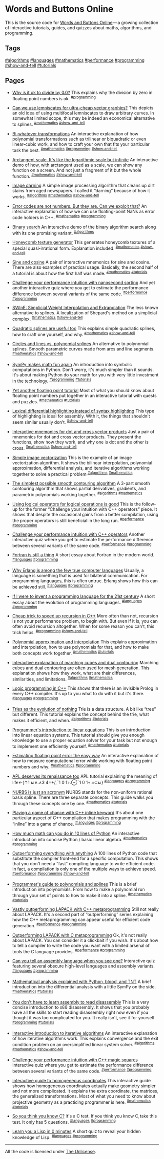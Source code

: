 # Words and Buttons Online
This is the source code for [Words and Buttons Online](https://wordsandbuttons.online/) — a growing collection of&nbsp;interactive tutorials, guides, and quizzes about maths, algorithms, and programming.

## Tags

[#algorithms](https://wordsandbuttons.online/algorithms.html) [#languages](https://wordsandbuttons.online/languages.html) [#mathematics](https://wordsandbuttons.online/mathematics.html) [#performance](https://wordsandbuttons.online/performance.html) [#programming](https://wordsandbuttons.online/programming.html) [#show-and-tell](https://wordsandbuttons.online/show-and-tell.html) [#tutorials](https://wordsandbuttons.online/tutorials.html) 

## Pages

- [Why is it ok to divide by 0.0?](https://wordsandbuttons.online/why_is_it_ok_to_divide_by_0_0.html) This explains why the division by zero in floating point numbers is ok.
<sup>[#programming](https://wordsandbuttons.online/programming.html)</sup> 

- [Can we use lemniscates for ultra-cheap vector graphics?](https://wordsandbuttons.online/can_we_use_lemniscates_for_ultra_cheap_vector_gaphics.html) This depicts an old idea of using multifocal lemniscates to draw arbitrary curves. In somewhat limited scope, this may be indeed an economical alternative to splines.
<sup>[#mathematics](https://wordsandbuttons.online/mathematics.html)</sup> <sup>[#show-and-tell](https://wordsandbuttons.online/show-and-tell.html)</sup> 

- [Bi-whatever transformations](https://wordsandbuttons.online/biwhatever_transformations.html) An interactive explanation of how polynomial transformations such as trilinear or biquadratic or even linear-cubic work, and how to craft your own that fits your particular task the best.
<sup>[#mathematics](https://wordsandbuttons.online/mathematics.html)</sup> <sup>[#programming](https://wordsandbuttons.online/programming.html)</sup> <sup>[#show-and-tell](https://wordsandbuttons.online/show-and-tell.html)</sup> 

- [Arctangent scale. It's like the logarithmic scale but infinite](https://wordsandbuttons.online/arctangent_scale_its_like_the_logarithmic_scale_but_infinite.html) An interactive demo of how, with arctangent used as a scale, we can show any function on a screen. And not just a fragment of it but the whole function.
<sup>[#mathematics](https://wordsandbuttons.online/mathematics.html)</sup> <sup>[#show-and-tell](https://wordsandbuttons.online/show-and-tell.html)</sup> 

- [Image darning](https://wordsandbuttons.online/image_darning.html) A simple image processing algorithm that cleans up dirt stains from aged newspapers. I called it “darning” because of how it works.
<sup>[#algorithms](https://wordsandbuttons.online/algorithms.html)</sup> <sup>[#mathematics](https://wordsandbuttons.online/mathematics.html)</sup> <sup>[#show-and-tell](https://wordsandbuttons.online/show-and-tell.html)</sup> 

- [Error codes are not numbers. But they are. Can we exploit that?](https://wordsandbuttons.online/error_codes_are_not_numbers_but_they_are_can_we_exploit_that.html) An interactive explanation of how we can use floating-point NaNs as error code holders in C++.
<sup>[#mathematics](https://wordsandbuttons.online/mathematics.html)</sup> <sup>[#programming](https://wordsandbuttons.online/programming.html)</sup> 

- [Binary search](https://wordsandbuttons.online/binary_search.html) An interactive demo of the binary algorithm search along with its one promising variant.
<sup>[#algorithms](https://wordsandbuttons.online/algorithms.html)</sup> 

- [Honeycomb texture generator](https://wordsandbuttons.online/honeycomb_texture_generator.html) This generates honeycomb textures of a special quasi-irrational form. Explanation included.
<sup>[#mathematics](https://wordsandbuttons.online/mathematics.html)</sup> <sup>[#show-and-tell](https://wordsandbuttons.online/show-and-tell.html)</sup> 

- [Sine and cosine](https://wordsandbuttons.online/sine_and_cosine.html) A pair of interactive mnemonics for sine and cosine. There are also examples of practical usage. Basically, the second half of a tutorial is about how the first half was made.
<sup>[#mathematics](https://wordsandbuttons.online/mathematics.html)</sup> <sup>[#tutorials](https://wordsandbuttons.online/tutorials.html)</sup> 

- [Challenge your performance intuition with nanosecond sorting](https://wordsandbuttons.online/challenge_your_performance_intuition_with_nanosecond_sorting.html) And yet another interactive quiz where you get to estimate the performance difference between several variants of the same code.
<sup>[#performance](https://wordsandbuttons.online/performance.html)</sup> <sup>[#programming](https://wordsandbuttons.online/programming.html)</sup> 

- [SWInE: Simplicial Weight Interpolation and Extrapolation](https://wordsandbuttons.online/swine_simplicial_weight_interpolation_and_extrapolation.html) The less known alternative to splines. A localization of Shepard's method on a simplicial complex.
<sup>[#mathematics](https://wordsandbuttons.online/mathematics.html)</sup> <sup>[#show-and-tell](https://wordsandbuttons.online/show-and-tell.html)</sup> 

- [Quadratic splines are useful too](https://wordsandbuttons.online/quadratic_splines_are_useful_too.html) This explains simple quadratic splines, how to craft one yourself, and why.
<sup>[#mathematics](https://wordsandbuttons.online/mathematics.html)</sup> <sup>[#show-and-tell](https://wordsandbuttons.online/show-and-tell.html)</sup> 

- [Circles and lines vs. polynomial splines](https://wordsandbuttons.online/circles_and_lines_vs_polynomial_splines.html) An alternative to polynomial splines. Smooth parametric curves made from arcs and line segments.
<sup>[#mathematics](https://wordsandbuttons.online/mathematics.html)</sup> <sup>[#show-and-tell](https://wordsandbuttons.online/show-and-tell.html)</sup> 

- [SymPy makes math fun again](https://wordsandbuttons.online/sympy_makes_math_fun_again.html) An introduction into symbolic computations in Python. Don't worry, it's much simpler than it sounds. It's about making Python do your math for you with very little investment in the technology.
<sup>[#programming](https://wordsandbuttons.online/programming.html)</sup> <sup>[#tutorials](https://wordsandbuttons.online/tutorials.html)</sup> 

- [Yet another floating point tutorial](https://wordsandbuttons.online/yet_another_floating_point_tutorial.html) Most of what you should know about floating point numbers put together in an interactive tutorial with quests and puzzles.
<sup>[#mathematics](https://wordsandbuttons.online/mathematics.html)</sup> <sup>[#tutorials](https://wordsandbuttons.online/tutorials.html)</sup> 

- [Lexical differential highlighting instead of syntax highlighting](https://wordsandbuttons.online/lexical_differential_highlighting_instead_of_syntax_highlighting.html) This type of highlighting is ideal for assembly. With it, the things that shouldn't seem similar usually don't.
<sup>[#show-and-tell](https://wordsandbuttons.online/show-and-tell.html)</sup> 

- [Interactive mnemonics for dot and cross vector products](https://wordsandbuttons.online/interactive_mnemonics_for_dot_and_cross_vector_products.html) Just a pair of mnemonics for dot and cross vector products. They present the functions, show how they work, and why one is dot and the other is cross.
<sup>[#mathematics](https://wordsandbuttons.online/mathematics.html)</sup> <sup>[#show-and-tell](https://wordsandbuttons.online/show-and-tell.html)</sup> 

- [Simple image vectorization](https://wordsandbuttons.online/simple_image_vectorization.html) This is the example of an image vectorization algorithm. It shows the bilinear interpolation, polynomial approximation, differential analysis, and iterative algorithms working together to solve a practical problem
<sup>[#algorithms](https://wordsandbuttons.online/algorithms.html)</sup> <sup>[#mathematics](https://wordsandbuttons.online/mathematics.html)</sup> 

- [The simplest possible smooth contouring algorithm](https://wordsandbuttons.online/the_simplest_possible_smooth_contouring_algorithm.html) A 3-part smooth contouring algorithm that shows partial derivatives, gradients, and parametric polynomials working together.
<sup>[#algorithms](https://wordsandbuttons.online/algorithms.html)</sup> <sup>[#mathematics](https://wordsandbuttons.online/mathematics.html)</sup> 

- [Using logical operators for logical operations is good](https://wordsandbuttons.online/using_logical_operators_for_logical_operations_is_good.html) This is the follow-up for the former “Challenge your intuition with C++ operators” piece. It shows that despite the occasional gains from a better compilation, using the proper operators is still beneficial in the long run.
<sup>[#performance](https://wordsandbuttons.online/performance.html)</sup> <sup>[#programming](https://wordsandbuttons.online/programming.html)</sup> 

- [Challenge your performance intuition with C++ operators](https://wordsandbuttons.online/challenge_your_performance_intuition_with_cpp_operators.html) Another interactive quiz where you get to estimate the performance difference between several variants of the same code.
<sup>[#performance](https://wordsandbuttons.online/performance.html)</sup> <sup>[#programming](https://wordsandbuttons.online/programming.html)</sup> 

- [Fortran is still a thing](https://wordsandbuttons.online/fortran_is_still_a_thing.html) A short essay about Fortran in the modern world.
<sup>[#languages](https://wordsandbuttons.online/languages.html)</sup> <sup>[#programming](https://wordsandbuttons.online/programming.html)</sup> 

- [Why Erlang is among the few true computer languages](https://wordsandbuttons.online/why_erlang_is_among_the_few_true_computer_languages.html) Usually, a language is something that is used for bilateral communication. For programming languages, this is often untrue. Erlang shows how this can be achieved still.
<sup>[#languages](https://wordsandbuttons.online/languages.html)</sup> <sup>[#programming](https://wordsandbuttons.online/programming.html)</sup> 

- [If I were to invent a programming language for the 21st century](https://wordsandbuttons.online/if_i_were_to_invent_a_programming_language_for_the_21st_century.html) A short essay about the evolution of programming languages.
<sup>[#languages](https://wordsandbuttons.online/languages.html)</sup> <sup>[#programming](https://wordsandbuttons.online/programming.html)</sup> 

- [Cheap trick to speed up recursion in C++](https://wordsandbuttons.online/cheap_trick_to_speed_up_recursion_in_cpp.html) More often than not, recursion is not your performance problem, to begin with. But even if it is, you can often avoid recursion altogether. When for some reason you can't, this trick helps.
<sup>[#programming](https://wordsandbuttons.online/programming.html)</sup> <sup>[#show-and-tell](https://wordsandbuttons.online/show-and-tell.html)</sup> 

- [Polynomial approximation and interpolation](https://wordsandbuttons.online/polynomial_approximation_and_interpolation.html) This explains approximation and interpolation, how to use polynomials for that, and how to make both concepts work together.
<sup>[#mathematics](https://wordsandbuttons.online/mathematics.html)</sup> <sup>[#tutorials](https://wordsandbuttons.online/tutorials.html)</sup> 

- [Interactive explanation of marching cubes and dual contouring](https://wordsandbuttons.online/interactive_explanation_of_marching_cubes_and_dual_contouring.html) Marching cubes and dual contouring are often used for mesh generation. This explanation shows how they work, what are their differences, similarities, and limitations.
<sup>[#algorithms](https://wordsandbuttons.online/algorithms.html)</sup> <sup>[#mathematics](https://wordsandbuttons.online/mathematics.html)</sup> 

- [Logic programming in C++](https://wordsandbuttons.online/logic_programming_in_cpp.html) This shows that there is an invisible Prolog in every C++ compiler. It's up to you what to do with it but it's there.
<sup>[#languages](https://wordsandbuttons.online/languages.html)</sup> <sup>[#programming](https://wordsandbuttons.online/programming.html)</sup> 

- [Tries as the evolution of nothing](https://wordsandbuttons.online/tries_as_the_evolution_of_nothing.html) Trie is a data structure. A bit like “tree” but different. This tutorial explains the concept behind the trie, what makes it efficient, and when.
<sup>[#algorithms](https://wordsandbuttons.online/algorithms.html)</sup> <sup>[#tutorials](https://wordsandbuttons.online/tutorials.html)</sup> 

- [Programmer's introduction to linear equations](https://wordsandbuttons.online/programmers_introduction_to_linear_equations.html) This is an introduction into linear equation systems. This tutorial should give you enough knowledge to use a proper equation solver for your task but not enough to implement one efficiently yourself.
<sup>[#mathematics](https://wordsandbuttons.online/mathematics.html)</sup> <sup>[#tutorials](https://wordsandbuttons.online/tutorials.html)</sup> 

- [Estimating floating point error the easy way](https://wordsandbuttons.online/estimating_floating_point_error_the_easy_way.html) An interactive explanation of how to measure computational error while working with floating point numbers and why.
<sup>[#mathematics](https://wordsandbuttons.online/mathematics.html)</sup> <sup>[#programming](https://wordsandbuttons.online/programming.html)</sup> 

- [APL deserves its renaissance too](https://wordsandbuttons.online/apl_deserves_its_renaissance_too.html) APL tutorial explaining the meaning of life←{↑1 ⍵∨.∧3 4=+/,¯1 0 1∘.⊖¯1 0 1∘.⌽⊂⍵}
<sup>[#languages](https://wordsandbuttons.online/languages.html)</sup> <sup>[#programming](https://wordsandbuttons.online/programming.html)</sup> 

- [NURBS is just an acronym](https://wordsandbuttons.online/nurbs_is_just_an_acronym.html) NURBS stands for the non-uniform rational basis spline. There are three separate concepts. This guide walks you through these concepts one by one.
<sup>[#mathematics](https://wordsandbuttons.online/mathematics.html)</sup> <sup>[#tutorials](https://wordsandbuttons.online/tutorials.html)</sup> 

- [Playing a game of chance with C++ inline keyword](https://wordsandbuttons.online/playing_a_game_of_chance_with_cpp_inline_keyword.html) It's about one particular aspect of C++ compilation that makes programming with the “inline” into a game of chance.
<sup>[#languages](https://wordsandbuttons.online/languages.html)</sup> <sup>[#programming](https://wordsandbuttons.online/programming.html)</sup> 

- [How much math can you do in 10 lines of Python](https://wordsandbuttons.online/how_much_math_can_you_do_in_10_lines_of_python.html) An interactive introduction into concise Python / basic linear algebra.
<sup>[#mathematics](https://wordsandbuttons.online/mathematics.html)</sup> <sup>[#programming](https://wordsandbuttons.online/programming.html)</sup> 

- [Outperforming everything with anything](https://wordsandbuttons.online/outperforming_everything_with_anything.html) A 100 lines of Python code that substitute the compiler front-end for a specific computation. This shows that you don't need a “fast” compiling language to write efficient code. In fact, a compilation is only one of the multiple ways to achieve speed.
<sup>[#performance](https://wordsandbuttons.online/performance.html)</sup> <sup>[#programming](https://wordsandbuttons.online/programming.html)</sup> <sup>[#show-and-tell](https://wordsandbuttons.online/show-and-tell.html)</sup> 

- [Programmer's guide to polynomials and splines](https://wordsandbuttons.online/programmers_guide_to_polynomials_and_splines.html) This is a brief introduction into polynomials. From how to make a polynomial run through your set of points to how to make it into a spline.
<sup>[#mathematics](https://wordsandbuttons.online/mathematics.html)</sup> <sup>[#tutorials](https://wordsandbuttons.online/tutorials.html)</sup> 

- [Vastly outperforming LAPACK with C++ metaprogramming](https://wordsandbuttons.online/vastly_outperforming_lapack_with_cpp_metaprogramming.html) Still not really about LAPACK. It's a second part of “outperforming” series explaining how the C++ metaprogramming can appear useful for efficient code generation.
<sup>[#performance](https://wordsandbuttons.online/performance.html)</sup> <sup>[#programming](https://wordsandbuttons.online/programming.html)</sup> 

- [Outperforming LAPACK with C metaprogramming](https://wordsandbuttons.online/outperforming_lapack_with_c_metaprogramming.html) Ok, it's not really about LAPACK. You can consider it a clickbait if you wish. It's about how to tell a compiler to write the code you want with a limited arsenal of tools the C language provides.
<sup>[#performance](https://wordsandbuttons.online/performance.html)</sup> <sup>[#programming](https://wordsandbuttons.online/programming.html)</sup> 

- [Can you tell an assembly language when you see one?](https://wordsandbuttons.online/can_you_tell_an_assembly_language_when_you_see_one.html) Interactive quiz featuring several obscure high-level languages and assembly variants.
<sup>[#languages](https://wordsandbuttons.online/languages.html)</sup> <sup>[#programming](https://wordsandbuttons.online/programming.html)</sup> 

- [Mathematical analysis explained with Python, blood, and TNT](https://wordsandbuttons.online/mathematical_analysis_explained_with_python_blood_and_tnt.html) A brief introduction into the differential analysis with a little SymPy on the side.
<sup>[#mathematics](https://wordsandbuttons.online/mathematics.html)</sup> <sup>[#tutorials](https://wordsandbuttons.online/tutorials.html)</sup> 

- [You don't have to learn assembly to read disassembly](https://wordsandbuttons.online/you_dont_have_to_learn_assembly_to_read_disassembly.html) This is a very concise introduction to x86 disassembly. It shows that you probably have all the skills to start reading disassembly right now even if you thought it was too complicated for you. It really isn't, see it for yourself.
<sup>[#programming](https://wordsandbuttons.online/programming.html)</sup> <sup>[#tutorials](https://wordsandbuttons.online/tutorials.html)</sup> 

- [Interactive introduction to iterative algorithms](https://wordsandbuttons.online/interactive_introduction_to_iterative_algorithms.html) An interactive explanation of how iterative algorithms work. This explains convergence and the exit condition problem on an oversimplified linear system solver.
<sup>[#algorithms](https://wordsandbuttons.online/algorithms.html)</sup> <sup>[#mathematics](https://wordsandbuttons.online/mathematics.html)</sup> <sup>[#show-and-tell](https://wordsandbuttons.online/show-and-tell.html)</sup> 

- [Challenge your performance intuition with C++ magic squares](https://wordsandbuttons.online/challenge_your_performance_intuition_with_cpp_magic_squares.html) Interactive quiz where you get to estimate the performance difference between several variants of the same code.
<sup>[#performance](https://wordsandbuttons.online/performance.html)</sup> <sup>[#programming](https://wordsandbuttons.online/programming.html)</sup> 

- [Interactive guide to homogeneous coordinates](https://wordsandbuttons.online/interactive_guide_to_homogeneous_coordinates.html) This interactive guide shows how homogeneous coordinates actually make geometry simpler and not more complicated. It explains the extra coordinate, the matrices, the generalized transformations. Most of what you need to know about projective geometry as a practicing programmer is here.
<sup>[#mathematics](https://wordsandbuttons.online/mathematics.html)</sup> <sup>[#tutorials](https://wordsandbuttons.online/tutorials.html)</sup> 

- [So you think you know C?](https://wordsandbuttons.online/so_you_think_you_know_c.html) It's a C test. If you think you know C, take this test. It only has 5 questions.
<sup>[#languages](https://wordsandbuttons.online/languages.html)</sup> <sup>[#programming](https://wordsandbuttons.online/programming.html)</sup> 

- [Learn you a Lisp in 0 minutes](https://wordsandbuttons.online/learn_you_a_lisp_in_0_minutes.html) A short quiz to reveal your hidden knowledge of Lisp.
<sup>[#languages](https://wordsandbuttons.online/languages.html)</sup> <sup>[#programming](https://wordsandbuttons.online/programming.html)</sup> 

---

All the code is licensed under [The Unlicense](http://unlicense.org/).